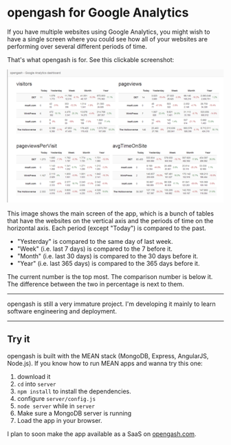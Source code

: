 # opengash for Google Analytics
If you have multiple websites using Google Analytics, you might wish to have a single screen where you could see how all of your websites are performing over several different periods of time.

That's what opengash is for. See this clickable screenshot:

![opengash screenshot](docs/screenshot.png?raw=true)

This image shows the main screen of the app, which is a bunch of tables that have the websites on the vertical axis and the periods of time on the horizontal axis. Each period (except "Today") is compared to the past.

* "Yesterday" is compared to the same day of last week.
* "Week" (i.e. last 7 days) is compared to the 7 before it.
* "Month" (i.e. last 30 days) is compared to the 30 days before it.
* "Year" (i.e. last 365 days) is compared to the 365 days before it.

The current number is the top most. The comparison number is below it. The difference between the two in percentage is next to them.

---

opengash is still a very immature project. I'm developing it mainly to learn software engineering and deployment.

---

## Try it
opengash is built with the MEAN stack (MongoDB, Express, AngularJS, Node.js). If you know how to run MEAN apps and wanna try this one:

1. download it
2. `cd` into `server`
3. `npm install` to install the dependencies.
4. configure `server/config.js` 
5. `node server` while in `server`
6. Make sure a MongoDB server is running
7. Load the app in your browser.

I plan to soon make the app available as a SaaS on [opengash.com](http://opengash.com).



